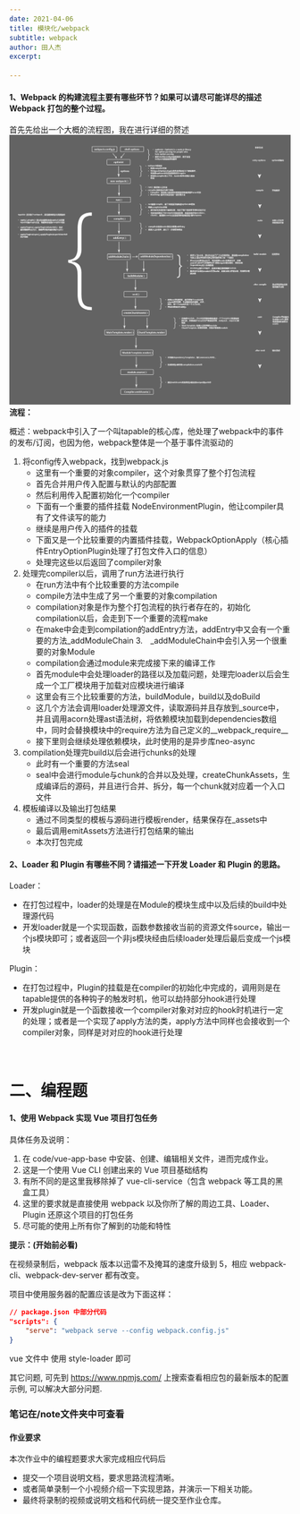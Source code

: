 ```yaml
---
date: 2021-04-06
title: 模块化/webpack
subtitle: webpack
author: 田人杰
excerpt:

---
```


#### 1、Webpack 的构建流程主要有哪些环节？如果可以请尽可能详尽的描述 Webpack 打包的整个过程。
首先先给出一个大概的流程图，我在进行详细的赘述
![](/uploads/webpack.jpeg)
**流程：**

概述：webpack中引入了一个叫tapable的核心库，他处理了webpack中的事件的发布/订阅，也因为他，webpack整体是一个基于事件流驱动的

1. 将config传入webpack，找到webpack.js
    - 这里有一个重要的对象compiler，这个对象贯穿了整个打包流程
    - 首先合并用户传入配置与默认的内部配置
    - 然后利用传入配置初始化一个compiler
    - 下面有一个重要的插件挂载 NodeEnvironmentPlugin，他让compiler具有了文件读写的能力
    - 继续是用户传入的插件的挂载
    - 下面又是一个比较重要的内置插件挂载，WebpackOptionApply（核心插件EntryOptionPlugin处理了打包文件入口的信息）
    - 处理完这些以后返回了compiler对象
2. 处理完compiler以后，调用了run方法进行执行
    - 在run方法中有个比较重要的方法compile
    - compile方法中生成了另一个重要的对象compilation
    - compilation对象是作为整个打包流程的执行者存在的，初始化compilation以后，会走到下一个重要的流程make
    - 在make中会走到compilation的addEntry方法，addEntry中又会有一个重要的方法_addModuleChain
3.　_addModuleChain中会引入另一个很重要的对象Module
    - compilation会通过module来完成接下来的编译工作
    - 首先module中会处理loader的路径以及加载问题，处理完loader以后会生成一个工厂模块用于加载对应模块进行编译
    - 这里会有三个比较重要的方法，buildModule，build以及doBuild
    - 这几个方法会调用loader处理源文件，读取源码并且存放到_source中，并且调用acorn处理ast语法树，将依赖模块加载到dependencies数组中，同时会替换模块中的require方法为自己定义的__webpack_require__
    - 接下里则会继续处理依赖模块，此时使用的是异步库neo-async
4. compilation处理完build以后会进行chunks的处理
    - 此时有一个重要的方法seal
    - seal中会进行module与chunk的合并以及处理，createChunkAssets，生成编译后的源码，并且进行合并、拆分，每一个chunk就对应着一个入口文件
5. 模板编译以及输出打包结果
    - 通过不同类型的模板与源码进行模板render，结果保存在_assets中
    - 最后调用emitAssets方法进行打包结果的输出
    - 本次打包完成

#### 2、Loader 和 Plugin 有哪些不同？请描述一下开发 Loader 和 Plugin 的思路。
Loader：
- 在打包过程中，loader的处理是在Module的模块生成中以及后续的build中处理源代码
- 开发loader就是一个实现函数，函数参数接收当前的资源文件source，输出一个js模块即可；或者返回一个非js模块经由后续loader处理后最后变成一个js模块

Plugin：
- 在打包过程中，Plugin的挂载是在compiler的初始化中完成的，调用则是在tapable提供的各种钩子的触发时机，他可以劫持部分hook进行处理
- 开发plugin就是一个函数接收一个compiler对象对对应的hook时机进行一定的处理；或者是一个实现了apply方法的类，apply方法中同样也会接收到一个compiler对象，同样是对对应的hook进行处理


　

# 二、编程题

#### 1、使用 Webpack 实现 Vue 项目打包任务

具体任务及说明：

1. 在 code/vue-app-base 中安装、创建、编辑相关文件，进而完成作业。
2. 这是一个使用 Vue CLI 创建出来的 Vue 项目基础结构
3. 有所不同的是这里我移除掉了 vue-cli-service（包含 webpack 等工具的黑盒工具）
4. 这里的要求就是直接使用 webpack 以及你所了解的周边工具、Loader、Plugin 还原这个项目的打包任务
5. 尽可能的使用上所有你了解到的功能和特性



**提示：(开始前必看)**

在视频录制后，webpack 版本以迅雷不及掩耳的速度升级到 5，相应 webpack-cli、webpack-dev-server 都有改变。

项目中使用服务器的配置应该是改为下面这样：

```json
// package.json 中部分代码
"scripts": {
	"serve": "webpack serve --config webpack.config.js"
}
```

vue 文件中 使用 style-loader 即可

其它问题, 可先到 https://www.npmjs.com/ 上搜索查看相应包的最新版本的配置示例, 可以解决大部分问题.

### 笔记在/note文件夹中可查看


#### 作业要求

本次作业中的编程题要求大家完成相应代码后

- 提交一个项目说明文档，要求思路流程清晰。
- 或者简单录制一个小视频介绍一下实现思路，并演示一下相关功能。
- 最终将录制的视频或说明文档和代码统一提交至作业仓库。
